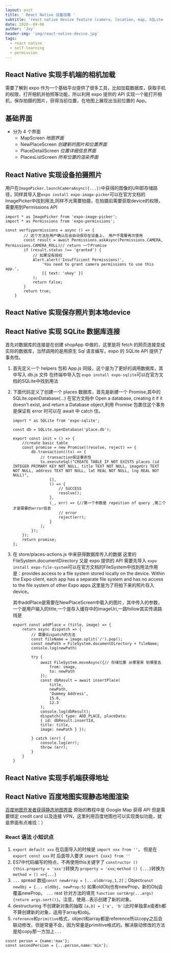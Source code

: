 ```yaml
---
layout: post
title: ' React Native 设备加载 '
subtitle: 'react native device feature (camera, location, map, SQLite ...)'
date: 2020--09-06
author: 'Joy'
header-img: 'img/react-native-device.jpg'
tags:
  - react native
  - self-learning
  - permission
---
```


## React Native 实现手机端的相机加载

需要了解到 expo 作为一个基础平台提供了很多工具，比如加载数据库，获取手机的权限，打开相机并拍照等功能，所以利用 expo 提供的 API 实现一个能打开相机，保存拍摄的图片，获得当前位置，在地图上展现出当前位置的 App。

## 基础界面

- 分为 4 个界面
  - MapScreen _地图界面_
  - NewPlaceScreen _创建新的图片和位置界面_
  - PlaceDetailScreen _位置详细信息界面_
  - PlacesListScreen _所有位置的渲染界面_


## React Native 实现设备拍摄照片

用户在`ImagePicker.launchCameraAsync({...})`中获得的图像的URI即存储路径，同样其导入是`expo install expo-image-picker`可以在官方文档的ImagePicker中找到用法,同样不光需要拍摄，在拍摄前需要获取device的权限，需要用到Permissions API
```
import * as ImagePicker from 'expo-image-picker'; 
import * as Permissions from 'expo-permissions';

const verfiypermissions = async () => {
        // 这个方法在用户确认后会自动保存在设备上， 用户不需要再次使用
        const result = await Permissions.askAsync(Permissions.CAMERA, Permissions.CAMERA_ROLL)// return 一个Promise
        if (result.status !== 'granted') {
            // 如果没有授权 
            Alert.alert('Insufficient Permissions!',
                'You need to grant camera permissions to use this app.',
                [{ text: 'okey' }]
            );
            return false;
        }
        return true;
    }
```

## React Native 实现保存照片到本地device

## React Native 实现 SQLite 数据库连接

首先对数据库的连接是在创建 shopApp 中做的，这里是将 fetch 的网页连接变成实际的数据库，当然调用的是用原生 Sql 语言编写，expo 的 SQLite API 提供了事务性。

1.  首先定义一个 helpers 包和 App.js 同级，这个是为了更好的调用数据库，其中写入 db.js 文件
    在终端中导入包 `expo install expo-sqlite`可以在官方文档的SQLite中找到用法
2.  下面代码定义了创建一个 places 数据库，首先是新建一个 Promise,其中的 SQLite.openDatabase(...) 在官方文档中 Open a database, creating it if it doesn't exist, and return a Database object,利用 Promise 包裹住这个事务是保证有 error 时可以在 await 中 catch 住。

    ```
    import * as SQLite from 'expo-sqlite';

    const db = SQLite.openDatabase('place.db');

    export const init = () => {
        //create basic table
        const promise = new Promise((resolve, reject) => {
            db.transaction((tx) => {
                // transaction保证事务性
                tx.executeSql("CREATE TABLE IF NOT EXISTS places (id INTEGER PRIMARY KEY NOT NULL, title TEXT NOT NULL, imageUri TEXT NOT NULL, address TEXT NOT NULL, lat REAL NOT NULL, lng REAL NOT NULL)",
                    [],
                    () => {
                        // SUCCESS
                        resolve();
                    },
                    (_, err) => {//第一个参数是 repeition of query ,第二个才是需要的error信息
                        // error
                        reject(err);
                    }
                );
            });
        });
        return promise;
    };
    ```

3.  在 store/places-actions.js 中来获得数据库传入的数据
    这里的 FileSystem.documentDirectory 又是 expo 提供的 API 需要先导入 `expo install expo-file-system`可以在官方文档的FileSystem中找到用法作用是：provides access to a file system stored locally on the device. Within the Expo client, each app has a separate file system and has no access to the file system of other Expo apps.这里是为了将拍下来的照片存入device。
    
    其中addPlace是需要在NewPlaceScreen中载入的图片，其中传入的参数，一个是用户输入的title,一个是存入缓存中的imageUri,一路follow其实传递路线是

    ```
    export const addPlace = (title, image) => {
        return async dispatch => {
            // 需要dispatch的方法
            const fileName = image.split('/').pop();
            const newPath = FileSystem.documentDirectory + fileName;
            console.log(newPath)

            try {
                await FileSystem.moveAsync({// 存储位置 从哪里来 到哪里去
                    from: image,
                    to: newPath
                });
                const dbResult = await insertPlace(
                    title,
                    newPath,
                    'Dummey Address',
                    15.6,
                    12.3
                );
                console.log(dbResult);
                dispatch({ type: ADD_PLACE, placeData:
                { id: dbResult.insertId,
                title: title,
                image: newPath } });

            } catch (err) {
                console.log(err);
                throw (err);
            }
        }
    }
    ```

## React Native 实现手机端获得地址

## React Native 百度地图实现静态地图渲染

<a href="http://lbsyun.baidu.com/index.php?title=static" target="_blank">百度地图开发者获得静态地图界面</a>
原始的教程中是 Google Map 获得 API 但是需要绑定 credit card 以及连接 VPN，这里利用百度地图也可以实现类似功能，就是界面有点难找：）


### React 语法 小知识点

1. `export default xxx` 在后面导入的时候是 `import xxx from ''`， 但是在`export const xxx` 时 后面导入要求 `import {xxx} from ''`
2. ES7中代码编写的特点，不再使用this关键字了
 `constructor (){this.property = 'xxx'}`转换为 `property = 'xxx`;
 `method () {...}`转换为 `method = () =>{...}`
3. `...` spread  数组`const newArray = [...oldArray,1,2]`；Object`const newObj = {... oldObj, newProp:5}` 如果oldObj也有newProp，新的Obj会覆盖newProp。
    `...` rest 针对方法的填充 `function sortArg(...args){return args.sort()}`。注意，使用...表示创建了新的对象。
4. destructuring 不创建新对象的抽取 `[a,b] = ['a', 'b']`此时单独拿a或者b都不算创建新的对象，适用于array和obj。
5. `reference`和`primitive`格式，object和array都是reference所以copy之后会联动修改，但是常量不会，因为常量是primitive格式的。解决联动修改的方法是给copy那一方加上`...`
 ```
 cosnt person = {name:'max'};
 const secondPersion = {...person,name:'min'};
 ```